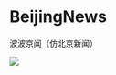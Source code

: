 # BeijingNews
波波京闻（仿北京新闻）

<img src="https://github.com/leonInShanghai/BeijingNews/blob/master/app/src/main/ic_launcher-web.png"/>
